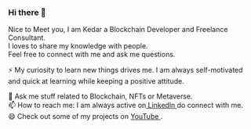 ### Hi there 👋
Nice to Meet you,
I am Kedar a Blockchain Developer and Freelance Consultant. <br>
I loves to share my knowledge with people.<br> 
Feel free to connect with me and ask me questions.<br>

⚡ My curiosity to learn new things drives me. I am always self-motivated and quick at learning while keeping a positive attitude. <br>

💬 Ask me stuff related to Blockchain, NFTs or Metaverse. <br>
📫 How to reach me: I am always active on<a href="https://www.linkedin.com/in/kedar-kshatriya/"> Linkedln </a>do connect with me. <br>
😄 Check out some of my projects on <a href="https://www.youtube.com/channel/UCMxiodZascvk5p4y6Fw_1wA"> YouTube </a>.

<!--
**KedarKshatriya/KedarKshatriya** is a ✨ _special_ ✨ repository because its `README.md` (this file) appears on your GitHub profile.
Here are some ideas to get you started:
🌱 I’m currently learning full-stack implementation of Blockchain also trying out Data Science Basics. <br>
- 🔭 I’m currently working on ... 
- 🌱 I’m currently learning ...
- 👯 I’m looking to collaborate on ...
- 🤔 I’m looking for help with ...
- 😄 Pronouns: ...
- ⚡ Fun fact: ...
-->
